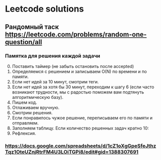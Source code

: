 # Leetcode solutions 

## Рандомный таск	https://leetcode.com/problems/random-one-question/all

### Памятка для решения каждой задачи

0. Поставить таймер (не забыть остановить после accepted)
1. Определяемся с решением и записываем O(N) по времени и по памяти.
2. Если нет идей за 10 минут, смотрим теги.
3. Если нет идей за хотя бы 30 минут, переходим к шагу 6 (если часто возникают трудности, мы с радостью поможем вам подтянуть алгоритмическую базу).
4. Пишем код.
5. Отлаживаем вручную.
6. Смотрим решения.
7. Если понравилось чужое решение, переписываем его по памяти и отправляем.
8. Заполняем таблицу.
   Если количество решенных задач кратно 10:
9. Рефлексия.

### https://docs.google.com/spreadsheets/d/1cZ1oXgGpeSfeJthzTqz1OteUZnjRtrFM4U3LOiTGPi8/edit#gid=1388307691